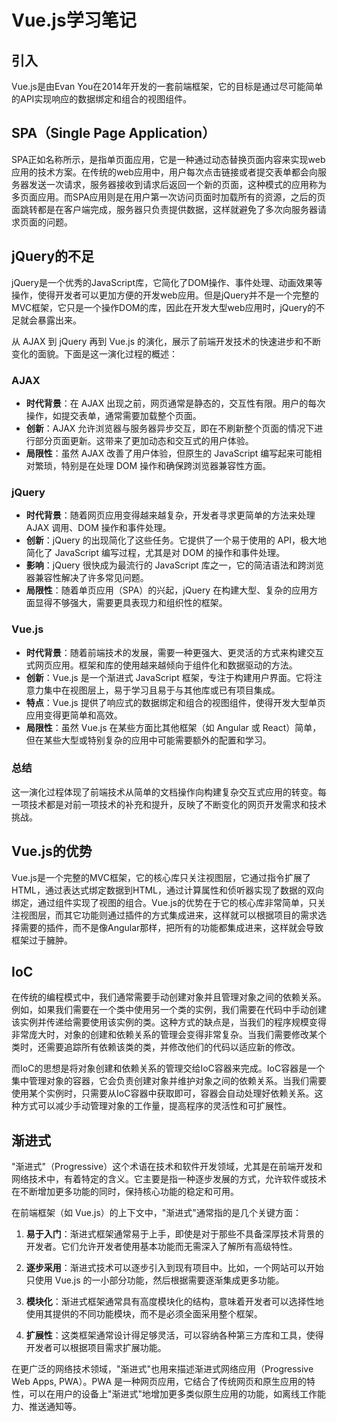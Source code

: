 # Vue.js学习笔记

## 引入

Vue.js是由Evan You在2014年开发的一套前端框架，它的目标是通过尽可能简单的API实现响应的数据绑定和组合的视图组件。

## SPA（Single Page Application）

SPA正如名称所示，是指单页面应用，它是一种通过动态替换页面内容来实现web应用的技术方案。在传统的web应用中，用户每次点击链接或者提交表单都会向服务器发送一次请求，服务器接收到请求后返回一个新的页面，这种模式的应用称为多页面应用。而SPA应用则是在用户第一次访问页面时加载所有的资源，之后的页面跳转都是在客户端完成，服务器只负责提供数据，这样就避免了多次向服务器请求页面的问题。

## jQuery的不足

jQuery是一个优秀的JavaScript库，它简化了DOM操作、事件处理、动画效果等操作，使得开发者可以更加方便的开发web应用。但是jQuery并不是一个完整的MVC框架，它只是一个操作DOM的库，因此在开发大型web应用时，jQuery的不足就会暴露出来。

从 AJAX 到 jQuery 再到 Vue.js 的演化，展示了前端开发技术的快速进步和不断变化的面貌。下面是这一演化过程的概述：

### AJAX

- **时代背景**：在 AJAX 出现之前，网页通常是静态的，交互性有限。用户的每次操作，如提交表单，通常需要加载整个页面。
- **创新**：AJAX 允许浏览器与服务器异步交互，即在不刷新整个页面的情况下进行部分页面更新。这带来了更加动态和交互式的用户体验。
- **局限性**：虽然 AJAX 改善了用户体验，但原生的 JavaScript 编写起来可能相对繁琐，特别是在处理 DOM 操作和确保跨浏览器兼容性方面。

### jQuery

- **时代背景**：随着网页应用变得越来越复杂，开发者寻求更简单的方法来处理 AJAX 调用、DOM 操作和事件处理。
- **创新**：jQuery 的出现简化了这些任务。它提供了一个易于使用的 API，极大地简化了 JavaScript 编写过程，尤其是对 DOM 的操作和事件处理。
- **影响**：jQuery 很快成为最流行的 JavaScript 库之一，它的简洁语法和跨浏览器兼容性解决了许多常见问题。
- **局限性**：随着单页应用（SPA）的兴起，jQuery 在构建大型、复杂的应用方面显得不够强大，需要更具表现力和组织性的框架。

### Vue.js

- **时代背景**：随着前端技术的发展，需要一种更强大、更灵活的方式来构建交互式网页应用。框架和库的使用越来越倾向于组件化和数据驱动的方法。
- **创新**：Vue.js 是一个渐进式 JavaScript 框架，专注于构建用户界面。它将注意力集中在视图层上，易于学习且易于与其他库或已有项目集成。
- **特点**：Vue.js 提供了响应式的数据绑定和组合的视图组件，使得开发大型单页应用变得更简单和高效。
- **局限性**：虽然 Vue.js 在某些方面比其他框架（如 Angular 或 React）简单，但在某些大型或特别复杂的应用中可能需要额外的配置和学习。

### 总结

这一演化过程体现了前端技术从简单的文档操作向构建复杂交互式应用的转变。每一项技术都是对前一项技术的补充和提升，反映了不断变化的网页开发需求和技术挑战。

## Vue.js的优势

Vue.js是一个完整的MVC框架，它的核心库只关注视图层，它通过指令扩展了HTML，通过表达式绑定数据到HTML，通过计算属性和侦听器实现了数据的双向绑定，通过组件实现了视图的组合。Vue.js的优势在于它的核心库非常简单，只关注视图层，而其它功能则通过插件的方式集成进来，这样就可以根据项目的需求选择需要的插件，而不是像Angular那样，把所有的功能都集成进来，这样就会导致框架过于臃肿。

## IoC

在传统的编程模式中，我们通常需要手动创建对象并且管理对象之间的依赖关系。例如，如果我们需要在一个类中使用另一个类的实例，我们需要在代码中手动创建该实例并传递给需要使用该实例的类。这种方式的缺点是，当我们的程序规模变得非常庞大时，对象的创建和依赖关系的管理会变得非常复杂。当我们需要修改某个类时，还需要追踪所有依赖该类的类，并修改他们的代码以适应新的修改。

而IoC的思想是将对象创建和依赖关系的管理交给IoC容器来完成。IoC容器是一个集中管理对象的容器，它会负责创建对象并维护对象之间的依赖关系。当我们需要使用某个实例时，只需要从IoC容器中获取即可，容器会自动处理好依赖关系。这种方式可以减少手动管理对象的工作量，提高程序的灵活性和可扩展性。


## 渐进式

"渐进式"（Progressive）这个术语在技术和软件开发领域，尤其是在前端开发和网络技术中，有着特定的含义。它主要是指一种逐步发展的方式，允许软件或技术在不断增加更多功能的同时，保持核心功能的稳定和可用。

在前端框架（如 Vue.js）的上下文中，"渐进式"通常指的是几个关键方面：

1. **易于入门**：渐进式框架通常易于上手，即使是对于那些不具备深厚技术背景的开发者。它们允许开发者使用基本功能而无需深入了解所有高级特性。

2. **逐步采用**：渐进式技术可以逐步引入到现有项目中。比如，一个网站可以开始只使用 Vue.js 的一小部分功能，然后根据需要逐渐集成更多功能。

3. **模块化**：渐进式框架通常具有高度模块化的结构，意味着开发者可以选择性地使用其提供的不同功能模块，而不是必须全面采用整个框架。

4. **扩展性**：这类框架通常设计得足够灵活，可以容纳各种第三方库和工具，使得开发者可以根据项目需求扩展功能。

在更广泛的网络技术领域，"渐进式"也用来描述渐进式网络应用（Progressive Web Apps, PWA）。PWA 是一种网页应用，它结合了传统网页和原生应用的特性，可以在用户的设备上"渐进式"地增加更多类似原生应用的功能，如离线工作能力、推送通知等。
